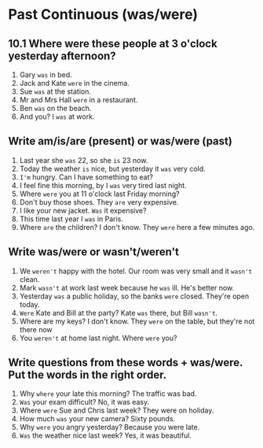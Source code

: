 # Past Continuous (was/were)
## 10.1 Where were these people at 3 o'clock yesterday afternoon?
1. Gary `was` in bed.
2. Jack and Kate `were` in the cinema.
3. Sue `was` at the station.
4. Mr and Mrs Hall `were` in a restaurant.
5. Ben `was` on the beach.
6. And you? I `was` at work.
## Write am/is/are (present) or was/were (past)
1. Last year she `was` 22, so she `is` 23 now.
2. Today the weather `is` nice, but yesterday it `was` very cold.
3. `I'm` hungry. Can I have something to eat?
4. I feel fine this morning, by I `was` very tired last night.
5. Where `were` you at 11 o'clock last Friday morning?
6. Don't buy those shoes. They `are` very expensive.
7. I like your new jacket. `Was` it expensive?
8. This time last year I `was` in Paris.
9. Where `are` the children? I don't know. They `were` here a few minutes ago.
## Write was/were or wasn't/weren't
1. We `weren't` happy with the hotel. Our room was very small and it `wasn't` clean.
2. Mark `wasn't` at work last week because he `was` ill. He's better now.
3. Yesterday `was` a public holiday, so the banks `were` closed. They're open today.
4. `Were` Kate and Bill at the party? Kate `was` there, but Bill `wasn't`.
5. Where are my keys? I don't know. They `were` on the table, but they're not there now
6. You `weren't` at home last night. Where `were` you?
## Write questions from these words + was/were. Put the words in the right order.
1. Why `where` your late this morning? The traffic was bad.
2. `Was` your exam difficult? No, it was easy.
3. Where `were` Sue and Chris last week? They were on holiday.
4. How much `was` your new camera? Sixty pounds.
5. Why `were` you angry yesterday? Because you were late.
6. `Was` the weather nice last week? Yes, it was beautiful.
